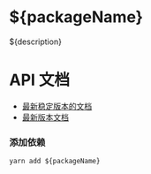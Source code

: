 # ${packageName}

${description}

# API 文档

- [最新稳定版本的文档](https://xtransferorg.github.io/xrn/versions/latest//sdk/${docName}/)
- [最新版本文档](https://xtransferorg.github.io/xrn/versions/unversioned/sdk/${docName}/)

### 添加依赖

```
yarn add ${packageName}
```

